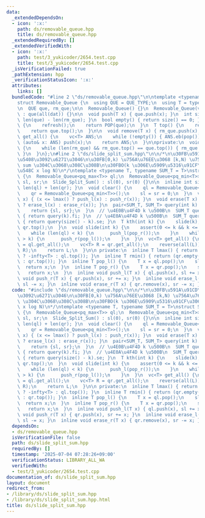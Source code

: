 ```yaml
---
data:
  _extendedDependsOn:
  - icon: ':x:'
    path: ds/removable_queue.hpp
    title: ds/removable_queue.hpp
  _extendedRequiredBy: []
  _extendedVerifiedWith:
  - icon: ':x:'
    path: test/3_yukicoder/2654.test.cpp
    title: test/3_yukicoder/2654.test.cpp
  _isVerificationFailed: true
  _pathExtension: hpp
  _verificationStatusIcon: ':x:'
  attributes:
    links: []
  bundledCode: "#line 2 \"ds/removable_queue.hpp\"\n\ntemplate <typename QUE_TYPE>\n\
    struct Removable_Queue {\n  using QUE = QUE_TYPE;\n  using T = typename QUE::value_type;\n\
    \n  QUE que, rm_que;\n\n  Removable_Queue() {}\n  Removable_Queue(vc<T>& dat)\
    \ : que(all(dat)) {}\n\n  void push(T x) { que.push(x); }\n  int size() { return\
    \ len(que) - len(rm_que); }\n  bool empty() { return size() == 0; }\n\n  T pop()\
    \ {\n    refresh();\n    return POP(que);\n  }\n  T top() {\n    refresh();\n\
    \    return que.top();\n  }\n\n  void remove(T x) { rm_que.push(x); }\n\n  vc<T>\
    \ get_all() {\n    vc<T> ANS;\n    while (!empty()) { ANS.eb(pop()); }\n    for\
    \ (auto& x: ANS) push(x);\n    return ANS;\n  }\n\nprivate:\n  void refresh()\
    \ {\n    while (len(rm_que) && rm_que.top() == que.top()) { rm_que.pop(), que.pop();\
    \ }\n  }\n};\n#line 2 \"ds/slide_split_sum.hpp\"\n\n/*\n\u30FB\u591A\u91CD\u96C6\
    \u5408\u3092\u6271\u3046\n\u30FB[0,k) \u756A\u76EE\u3068 [k,N) \u756A\u76EE\u306E\
    \ sum \u304C\u3068\u308C\u308B\n\u30FBO(k \u306E\u5909\u5316\u91CF\u306E\u7DCF\
    \u548C x log N)\n*/\ntemplate <typename T, typename SUM_T = T>\nstruct Slide_Split_Sum\
    \ {\n  Removable_Queue<pq_max<T>> ql;\n  Removable_Queue<pq_min<T>> qr;\n  SUM_T\
    \ sl, sr;\n  Slide_Split_Sum() : sl(0), sr(0) {}\n\n  inline int size() { return\
    \ len(ql) + len(qr); }\n  void clear() {\n    ql = Removable_Queue<pq_max<T>>();\n\
    \    qr = Removable_Queue<pq_min<T>>();\n    sl = sr = 0;\n  }\n  void insert(T\
    \ x) { (x <= lmax() ? push_l(x) : push_r(x)); }\n  void erase(T x) { (x <= lmax()\
    \ ? erase_l(x) : erase_r(x)); }\n  pair<SUM_T, SUM_T> query(int k) {\n    slide(k);\n\
    \    return {sl, sr};\n  }\n  // \u4E0B\u4F4D k \u500B\n  SUM_T query_l(int k)\
    \ { return query(k).fi; }\n  // \u4E0A\u4F4D k \u500B\n  SUM_T query_r(int k)\
    \ { return query(size() - k).se; }\n  T kth(int k) {\n    slide(k);\n    return\
    \ qr.top();\n  }\n  void slide(int k) {\n    assert(0 <= k && k <= size());\n\
    \    while (len(ql) < k) {\n      push_l(pop_r());\n    }\n    while (len(ql)\
    \ > k) {\n      push_r(pop_l());\n    }\n  }\n  vc<T> get_all() {\n    vc<T> L\
    \ = ql.get_all();\n    vc<T> R = qr.get_all();\n    reverse(all(L));\n    concat(L,\
    \ R);\n    return L;\n  }\n\n private:\n  inline T lmax() { return (ql.empty()\
    \ ? -infty<T> : ql.top()); }\n  inline T rmin() { return (qr.empty() ? infty<T>\
    \ : qr.top()); }\n  inline T pop_l() {\n    T x = ql.pop();\n    sl -= x;\n  \
    \  return x;\n  }\n  inline T pop_r() {\n    T x = qr.pop();\n    sr -= x;\n \
    \   return x;\n  }\n  inline void push_l(T x) { ql.push(x), sl += x; }\n  inline\
    \ void push_r(T x) { qr.push(x), sr += x; }\n  inline void erase_l(T x) { ql.remove(x),\
    \ sl -= x; }\n  inline void erase_r(T x) { qr.remove(x), sr -= x; }\n};\n"
  code: "#include \"ds/removable_queue.hpp\"\n\n/*\n\u30FB\u591A\u91CD\u96C6\u5408\
    \u3092\u6271\u3046\n\u30FB[0,k) \u756A\u76EE\u3068 [k,N) \u756A\u76EE\u306E sum\
    \ \u304C\u3068\u308C\u308B\n\u30FBO(k \u306E\u5909\u5316\u91CF\u306E\u7DCF\u548C\
    \ x log N)\n*/\ntemplate <typename T, typename SUM_T = T>\nstruct Slide_Split_Sum\
    \ {\n  Removable_Queue<pq_max<T>> ql;\n  Removable_Queue<pq_min<T>> qr;\n  SUM_T\
    \ sl, sr;\n  Slide_Split_Sum() : sl(0), sr(0) {}\n\n  inline int size() { return\
    \ len(ql) + len(qr); }\n  void clear() {\n    ql = Removable_Queue<pq_max<T>>();\n\
    \    qr = Removable_Queue<pq_min<T>>();\n    sl = sr = 0;\n  }\n  void insert(T\
    \ x) { (x <= lmax() ? push_l(x) : push_r(x)); }\n  void erase(T x) { (x <= lmax()\
    \ ? erase_l(x) : erase_r(x)); }\n  pair<SUM_T, SUM_T> query(int k) {\n    slide(k);\n\
    \    return {sl, sr};\n  }\n  // \u4E0B\u4F4D k \u500B\n  SUM_T query_l(int k)\
    \ { return query(k).fi; }\n  // \u4E0A\u4F4D k \u500B\n  SUM_T query_r(int k)\
    \ { return query(size() - k).se; }\n  T kth(int k) {\n    slide(k);\n    return\
    \ qr.top();\n  }\n  void slide(int k) {\n    assert(0 <= k && k <= size());\n\
    \    while (len(ql) < k) {\n      push_l(pop_r());\n    }\n    while (len(ql)\
    \ > k) {\n      push_r(pop_l());\n    }\n  }\n  vc<T> get_all() {\n    vc<T> L\
    \ = ql.get_all();\n    vc<T> R = qr.get_all();\n    reverse(all(L));\n    concat(L,\
    \ R);\n    return L;\n  }\n\n private:\n  inline T lmax() { return (ql.empty()\
    \ ? -infty<T> : ql.top()); }\n  inline T rmin() { return (qr.empty() ? infty<T>\
    \ : qr.top()); }\n  inline T pop_l() {\n    T x = ql.pop();\n    sl -= x;\n  \
    \  return x;\n  }\n  inline T pop_r() {\n    T x = qr.pop();\n    sr -= x;\n \
    \   return x;\n  }\n  inline void push_l(T x) { ql.push(x), sl += x; }\n  inline\
    \ void push_r(T x) { qr.push(x), sr += x; }\n  inline void erase_l(T x) { ql.remove(x),\
    \ sl -= x; }\n  inline void erase_r(T x) { qr.remove(x), sr -= x; }\n};\n"
  dependsOn:
  - ds/removable_queue.hpp
  isVerificationFile: false
  path: ds/slide_split_sum.hpp
  requiredBy: []
  timestamp: '2025-07-04 07:28:26+09:00'
  verificationStatus: LIBRARY_ALL_WA
  verifiedWith:
  - test/3_yukicoder/2654.test.cpp
documentation_of: ds/slide_split_sum.hpp
layout: document
redirect_from:
- /library/ds/slide_split_sum.hpp
- /library/ds/slide_split_sum.hpp.html
title: ds/slide_split_sum.hpp
---
```

